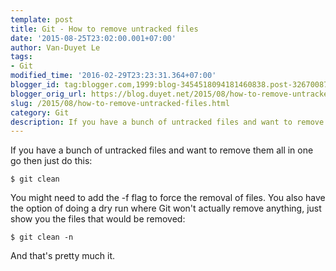 ```yaml
---
template: post
title: Git - How to remove untracked files
date: '2015-08-25T23:02:00.001+07:00'
author: Van-Duyet Le
tags:
- Git
modified_time: '2016-02-29T23:23:31.364+07:00'
blogger_id: tag:blogger.com,1999:blog-3454518094181460838.post-3267008759685934556
blogger_orig_url: https://blog.duyet.net/2015/08/how-to-remove-untracked-files.html
slug: /2015/08/how-to-remove-untracked-files.html
category: Git
description: If you have a bunch of untracked files and want to remove them all in one go then just do this
---
```


If you have a bunch of untracked files and want to remove them all in one go then just do this:

```
$ git clean
```
You might need to add the -f flag to force the removal of files. You also have the option of doing a dry run where Git won't actually remove anything, just show you the files that would be removed:

```
$ git clean -n
```

And that's pretty much it.
